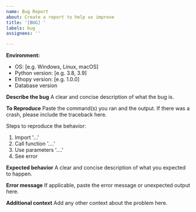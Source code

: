 ```yaml
---
name: Bug Report
about: Create a report to help us improve
title: '[BUG] '
labels: bug
assignees: ''

---
```

**Environment:**
 - OS: [e.g. Windows, Linux, macOS]
 - Python version: [e.g. 3.8, 3.9]
 - Ethopy version: [e.g. 1.0.0]
 - Database version

**Describe the bug**
A clear and concise description of what the bug is.

**To Reproduce**
Paste the command(s) you ran and the output.
If there was a crash, please include the traceback here.

Steps to reproduce the behavior:
1. Import '...'
2. Call function '....'
3. Use parameters '....'
4. See error

**Expected behavior**
A clear and concise description of what you expected to happen.

**Error message**
If applicable, paste the error message or unexpected output here.

**Additional context**
Add any other context about the problem here.

